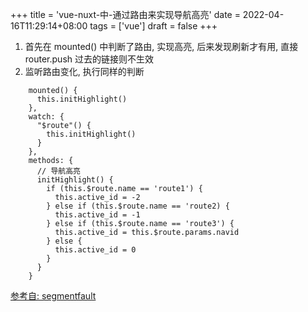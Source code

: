 +++
title = 'vue-nuxt-中-通过路由来实现导航高亮'
date = 2022-04-16T11:29:14+08:00
tags = ['vue']
draft = false
+++

1. 首先在 mounted() 中判断了路由, 实现高亮, 后来发现刷新才有用, 直接 router.push 过去的链接则不生效
2. 监听路由变化, 执行同样的判断
```
    mounted() {
      this.initHighlight()
    },
    watch: {
      "$route"() {
        this.initHighlight()
      }
    },
    methods: {
      // 导航高亮
      initHighlight() {
        if (this.$route.name == 'route1') {
          this.active_id = -2
        } else if (this.$route.name == 'route2) {
          this.active_id = -1
        } else if (this.$route.name == 'route3') {
          this.active_id = this.$route.params.navid
        } else {
          this.active_id = 0
        }
      }
    }

```

[参考自: segmentfault](https://segmentfault.com/a/1190000015072603)
